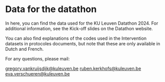 # Data for the datathon

In here, you can find the data used for the KU Leuven Datathon 2024. 
For additional information, see the Kick-off slides on the Datathon website.

You can also find explanations of the codes used in the Intervention datasets in protocoles documents, but note that these are only available in Dutch and French.

For any questions, please mail:

gregory.vankruijsdijk@kuleuven.be
ruben.kerkhofs@kuleuven.be
eva.verschueren@kuleuven.be
